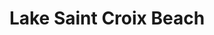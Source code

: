 ---
title: Lake Saint Croix Beach
url: /lake-saint-croix-beach/
latitude: 44.924
longitude: -92.773
---